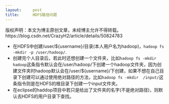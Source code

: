 ```yaml
---
layout:     post
title:      HDFS路径问题
---
```

<div id="article_content" class="article_content clearfix csdn-tracking-statistics" data-pid="blog" data-mod="popu_307" data-dsm="post">
								<div class="article-copyright">
					版权声明：本文为博主原创文章，未经博主允许不得转载。					https://blog.csdn.net/CrazyH2/article/details/50824783				</div>
								            <div id="content_views" class="markdown_views prism-atom-one-dark">
							<!-- flowchart 箭头图标 勿删 -->
							<svg xmlns="http://www.w3.org/2000/svg" style="display: none;"><path stroke-linecap="round" d="M5,0 0,2.5 5,5z" id="raphael-marker-block" style="-webkit-tap-highlight-color: rgba(0, 0, 0, 0);"></path></svg>
							<ul>
<li>在HDFS中创建/user/${username}/目录(本人用户名为hadoop)，<code>hadoop fs -mkdir -p /user/hadoop/</code>.</li>
<li>创建完个人目录后，若此时还想创建一个文件夹，比如<code>hadoop fs -mkdir hadoop</code>这条指令默认会在/user/hadoop/下创建一个hadoop文件夹，因为创建文件夹时hadoop默认会在/user/${username}/下创建，如果不想在自己目录下创建可以通过使用绝对路径的方法，比如<code>hadoop fs -mkdir  /input/</code>这条指令则是在HDFS的根目录下创建一个input文件夹。</li>
<li>在eclipse的haddop项目中若只是给出了文件夹的名字(不是绝对路径)，则默认去HDFS的用户目录下查找。</li>
</ul>            </div>
						<link href="https://csdnimg.cn/release/phoenix/mdeditor/markdown_views-9e5741c4b9.css" rel="stylesheet">
                </div>